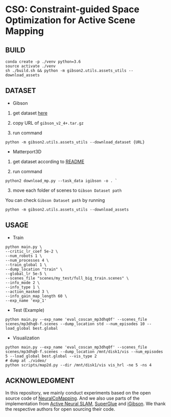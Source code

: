 # CSO: Constraint-guided Space Optimization for Active Scene Mapping

## BUILD

```shell
conda create -p ./venv python=3.6
source activate ./venv
sh ./build.sh && python -m gibson2.utils.assets_utils --download_assets
```

## DATASET

+ Gibson

1. get dataset [here](https://forms.gle/36TW9uVpjrE1Mkf9A)

2. copy URL of `gibson_v2_4+.tar.gz`

3. run command

  ```shell
  python -m gibson2.utils.assets_utils --download_dataset {URL}
  ```


+ Matterport3D

1. get dataset according to [README](https://github.com/StanfordVL/GibsonEnv/blob/master/gibson/data/README.md)

2. run command

  ```shell
  python2 download_mp.py --task_data igibson -o . `
  ```

3. move each folder of scenes to `Gibson Dataset path`

  You can check `Gibson Dataset path` by running

  ```shell
  python -m gibson2.utils.assets_utils --download_assets
  ```


## USAGE

+ Train

```shell
python main.py \
--critic_lr_coef 5e-2 \
--num_robots 1 \
--num_processes 4 \
--train_global 1 \
--dump_location "train" \
--global_lr 5e-5 \
--scenes_file "scenes/my_test/full_big_train.scenes" \
--info_mode 2 \
--info_type 1 \
--action_masked 3 \
--info_gain_map_length 60 \
--exp_name 'exp_1'
```

+ Test (Example)

```shell
python main.py --exp_name 'eval_coscan_mp3dhq0f' --scenes_file scenes/mp3dhq0-f.scenes --dump_location std --num_episodes 10 --load_global best.global
```

+ Visualization

```shell
python main.py --exp_name 'eval_coscan_mp3dhq0f' --scenes_file scenes/mp3dhq0-f.scenes --dump_location /mnt/disk1/vis --num_episodes 5 --load_global best.global --vis_type 2
# dump at ./video/
python scripts/map2d.py --dir /mnt/disk1/vis vis_hrl -ne 5 -ns 4
```

## ACKNOWLEDGMENT
In this repository, we mainly conduct experiments based on the open source code of [NeuralCoMapping](https://github.com/siyandong/NeuralCoMapping). And we also use parts of the implementation from [Active Neural SLAM](https://github.com/devendrachaplot/Neural-SLAM), [SuperGlue](https://github.com/HeatherJiaZG/SuperGlue-pytorch) and [iGibson](https://github.com/StanfordVL/iGibson). We thank the respective authors for open sourcing their code.





